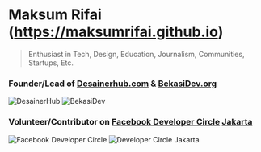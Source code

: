 # Maksum Rifai (https://maksumrifai.github.io)

> Enthusiast in Tech, Design, Education, Journalism, Communities, Startups, Etc.

### Founder/Lead of [Desainerhub.com](https://github.com/desainerhub) & [BekasiDev.org](https://github.com/Bekasi-Dev-Community)
![DesainerHub](https://avatars1.githubusercontent.com/u/59643490?s=200&v=4) ![BekasiDev](https://avatars0.githubusercontent.com/u/66513686?s=200&v=4)

### Volunteer/Contributor on [Facebook Developer Circle](https://github.com/fbdevelopercircles) [Jakarta](https://github.com/devcjakarta)
![Facebook Developer Circle](https://avatars0.githubusercontent.com/u/38020791?s=200&v=4) ![Developer Circle Jakarta](https://avatars1.githubusercontent.com/u/31909167?s=200&v=4)
